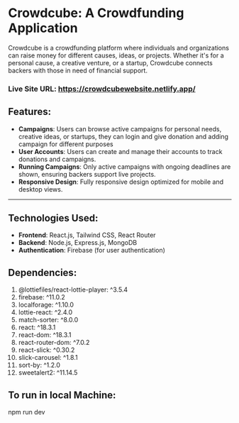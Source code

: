 # Crowdcube: A Crowdfunding Application

Crowdcube is a crowdfunding platform where individuals and organizations can raise money for different causes, ideas, or projects. Whether it's for a personal cause, a creative venture, or a startup, Crowdcube connects backers with those in need of financial support.

### Live Site URL: https://crowdcubewebsite.netlify.app/


## Features:

- **Campaigns**: Users can browse active campaigns for personal needs, creative ideas, or startups, they can login and give donation and adding campaign for different purposes
- **User Accounts**: Users can create and manage their accounts to track donations and campaigns.
- **Running Campaigns**: Only active campaigns with ongoing deadlines are shown, ensuring backers support live projects.
- **Responsive Design**: Fully responsive design optimized for mobile and desktop views.

---

## Technologies Used:
- **Frontend**: React.js, Tailwind CSS, React Router
- **Backend**: Node.js, Express.js, MongoDB
- **Authentication**: Firebase (for user authentication)


## Dependencies:
1. @lottiefiles/react-lottie-player: ^3.5.4
2. firebase: ^11.0.2
3. localforage: ^1.10.0
4. lottie-react: ^2.4.0
5. match-sorter: ^8.0.0
6. react: ^18.3.1
7. react-dom: ^18.3.1
8. react-router-dom: ^7.0.2
9. react-slick: ^0.30.2
10. slick-carousel: ^1.8.1
11. sort-by: ^1.2.0
12. sweetalert2: ^11.14.5

## To run in local Machine:
npm run dev



